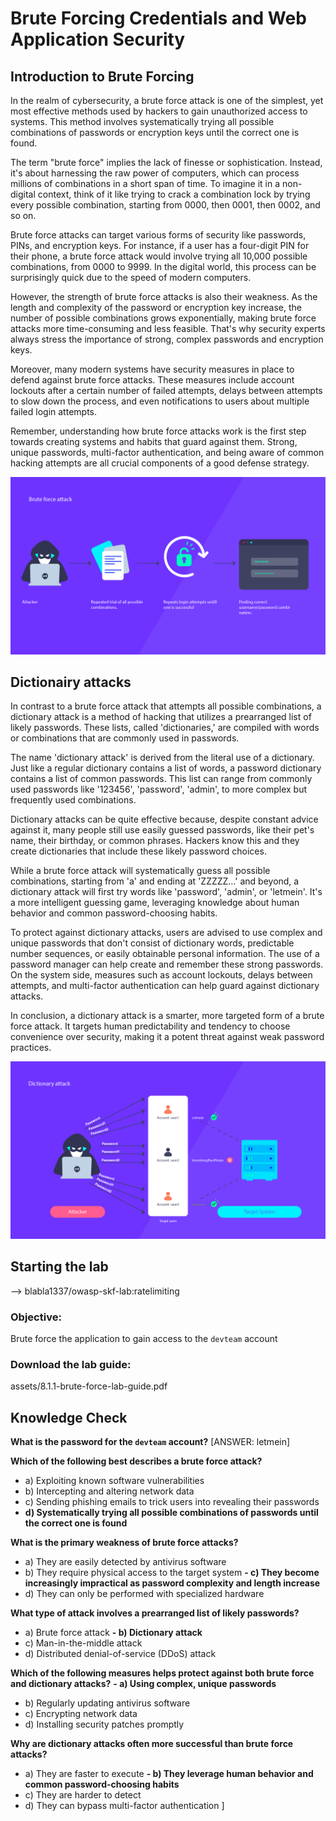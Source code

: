 # Brute Forcing Credentials and Web Application Security

## Introduction to Brute Forcing

In the realm of cybersecurity, a brute force attack is one of the simplest, yet most effective methods used by hackers to gain unauthorized access to systems. This method involves systematically trying all possible combinations of passwords or encryption keys until the correct one is found.

The term "brute force" implies the lack of finesse or sophistication. Instead, it's about harnessing the raw power of computers, which can process millions of combinations in a short span of time. To imagine it in a non-digital context, think of it like trying to crack a combination lock by trying every possible combination, starting from 0000, then 0001, then 0002, and so on.

Brute force attacks can target various forms of security like passwords, PINs, and encryption keys. For instance, if a user has a four-digit PIN for their phone, a brute force attack would involve trying all 10,000 possible combinations, from 0000 to 9999. In the digital world, this process can be surprisingly quick due to the speed of modern computers.

However, the strength of brute force attacks is also their weakness. As the length and complexity of the password or encryption key increase, the number of possible combinations grows exponentially, making brute force attacks more time-consuming and less feasible. That's why security experts always stress the importance of strong, complex passwords and encryption keys.

Moreover, many modern systems have security measures in place to defend against brute force attacks. These measures include account lockouts after a certain number of failed attempts, delays between attempts to slow down the process, and even notifications to users about multiple failed login attempts.

Remember, understanding how brute force attacks work is the first step towards creating systems and habits that guard against them. Strong, unique passwords, multi-factor authentication, and being aware of common hacking attempts are all crucial components of a good defense strategy.

![Brute force attack](assets/images/brute-force-attack.png)

## Dictionairy attacks

In contrast to a brute force attack that attempts all possible combinations, a dictionary attack is a method of hacking that utilizes a prearranged list of likely passwords. These lists, called 'dictionaries,' are compiled with words or combinations that are commonly used in passwords.

The name 'dictionary attack' is derived from the literal use of a dictionary. Just like a regular dictionary contains a list of words, a password dictionary contains a list of common passwords. This list can range from commonly used passwords like '123456', 'password', 'admin', to more complex but frequently used combinations.

Dictionary attacks can be quite effective because, despite constant advice against it, many people still use easily guessed passwords, like their pet's name, their birthday, or common phrases. Hackers know this and they create dictionaries that include these likely password choices.

While a brute force attack will systematically guess all possible combinations, starting from 'a' and ending at 'ZZZZZ…' and beyond, a dictionary attack will first try words like 'password', 'admin', or 'letmein'. It's a more intelligent guessing game, leveraging knowledge about human behavior and common password-choosing habits.

To protect against dictionary attacks, users are advised to use complex and unique passwords that don't consist of dictionary words, predictable number sequences, or easily obtainable personal information. The use of a password manager can help create and remember these strong passwords. On the system side, measures such as account lockouts, delays between attempts, and multi-factor authentication can help guard against dictionary attacks.

In conclusion, a dictionary attack is a smarter, more targeted form of a brute force attack. It targets human predictability and tendency to choose convenience over security, making it a potent threat against weak password practices.

![Dictionairy attack](assets/images/dictionairy-attack.png)

## Starting the lab

<Link to digital ocean> --> blabla1337/owasp-skf-lab:ratelimiting

### Objective:

Brute force the application to gain access to the `devteam` account

### Download the lab guide:

assets/8.1.1-brute-force-lab-guide.pdf

## Knowledge Check

**What is the password for the `devteam` account?**
[ANSWER: letmein]

**Which of the following best describes a brute force attack?**
   - a) Exploiting known software vulnerabilities
   - b) Intercepting and altering network data
   - c) Sending phishing emails to trick users into revealing their passwords
   - **d) Systematically trying all possible combinations of passwords until the correct one is found**

**What is the primary weakness of brute force attacks?**
   - a) They are easily detected by antivirus software
   - b) They require physical access to the target system
 **- c) They become increasingly impractical as password complexity and length increase**
   - d) They can only be performed with specialized hardware

**What type of attack involves a prearranged list of likely passwords?**
   - a) Brute force attack
 **- b) Dictionary attack**
   - c) Man-in-the-middle attack
   - d) Distributed denial-of-service (DDoS) attack

**Which of the following measures helps protect against both brute force and dictionary attacks?**
 **- a) Using complex, unique passwords**
   - b) Regularly updating antivirus software
   - c) Encrypting network data
   - d) Installing security patches promptly

**Why are dictionary attacks often more successful than brute force attacks?**
   - a) They are faster to execute
 **- b) They leverage human behavior and common password-choosing habits**
   - c) They are harder to detect
   - d) They can bypass multi-factor authentication
] 